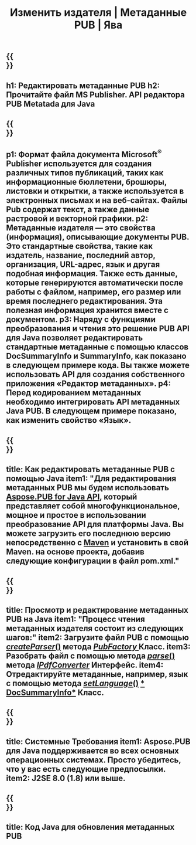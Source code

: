 ﻿---
translation: true
template: /_templates/metadata-java.md
title: Изменить издателя | Метаданные PUB | Ява
description: Чтение метаданных файлов Publisher с помощью кросс-платформенного решения PUB Java API. Локальный Java API предоставляет доступ к свойствам SummaryInfo и DocSummaryInfo.
url: /java/metadata/pub/
metakeywords: редактировать метаданные pub, Java-метаданные pub, редактор метаданных издателя java, читать метаданные pub-файла java, читать pub-метаданные java
family: pub
platformtag: java
feature: metadata
aliases: /java/метаданные/
---

{{<section banner>}}
---
h1: Редактировать метаданные PUB
h2: Прочитайте файл MS Publisher. API редактора PUB Metatada для Java
---

{{<section overview>}}
---
p1: Формат файла документа Microsoft<sup>®</sup> Publisher используется для создания различных типов публикаций, таких как информационные бюллетени, брошюры, листовки и открытки, а также используется в электронных письмах и на веб-сайтах. Файлы Pub содержат текст, а также данные растровой и векторной графики.
p2: Метаданные издателя — это свойства (информация), описывающие документы PUB. Это стандартные свойства, такие как издатель, название, последний автор, организация, URL-адрес, язык и другая подобная информация. Также есть данные, которые генерируются автоматически после работы с файлом, например, его размер или время последнего редактирования. Эта полезная информация хранится вместе с документом.
p3: Наряду с функциями преобразования и чтения это решение PUB API для Java позволяет редактировать стандартные метаданные с помощью классов DocSummaryInfo и SummaryInfo, как показано в следующем примере кода. Вы также можете использовать API для создания собственного приложения «Редактор метаданных».
p4: Перед кодированием метаданных необходимо интегрировать API метаданных Java PUB. В следующем примере показано, как изменить свойство «Язык».
---

{{<section widget>}}
---
title: Как редактировать метаданные PUB с помощью Java
item1: "Для редактирования метаданных PUB мы будем использовать [Aspose.PUB for Java API](https://products.aspose.com/pub/java), который представляет собой многофункциональное, мощное и простое в использовании преобразование API для платформы Java. Вы можете загрузить его последнюю версию непосредственно с [Maven](https://repository.aspose.com/webapp/#/artifacts/browse/tree/General/repo/com/aspose/aspose-pub) и установить в свой Maven. на основе проекта, добавив следующие конфигурации в файл pom.xml."
---

{{<section feature1>}}
---
title: Просмотр и редактирование метаданных PUB на Java
item1: "Процесс чтения метаданных издателя состоит из следующих шагов:"
item2: Загрузите файл PUB с помощью [*createParser*()](https://apireference.aspose.com/pub/java/com.aspose.pub/PubFactory#createParser-java.lang.String-) метода [*PubFactory* ](https://apireference.aspose.com/pub/java/com.aspose.pub/PubFactory) Класс.
item3: Разобрать файл с помощью метода [*parse*()](https://apireference.aspose.com/pub/java/com.aspose.pub/IPubParser#parse--) метода [*IPdfConverter*](https://apireference.aspose.com/pub/java/com.aspose.pub/IPubParser) Интерфейс.
item4: Отредактируйте метаданные, например, язык с помощью метода [*setLanguage*()](https://apireference.aspose.com/pub/java/com.aspose.pub/DocSummaryInfo#setLanguage-java.lang.String-) [* DocSummaryInfo*](https://apireference.aspose.com/pub/java/com.aspose.pub/DocSummaryInfo) Класс.
---

{{<section feature2>}}
---
title: Системные Требования
item1: Aspose.PUB для Java поддерживается во всех основных операционных системах. Просто убедитесь, что у вас есть следующие предпосылки.
item2: J2SE 8.0 (1.8) или выше.
---

{{<section codeexample>}}
---
title: Код Java для обновления метаданных PUB
---